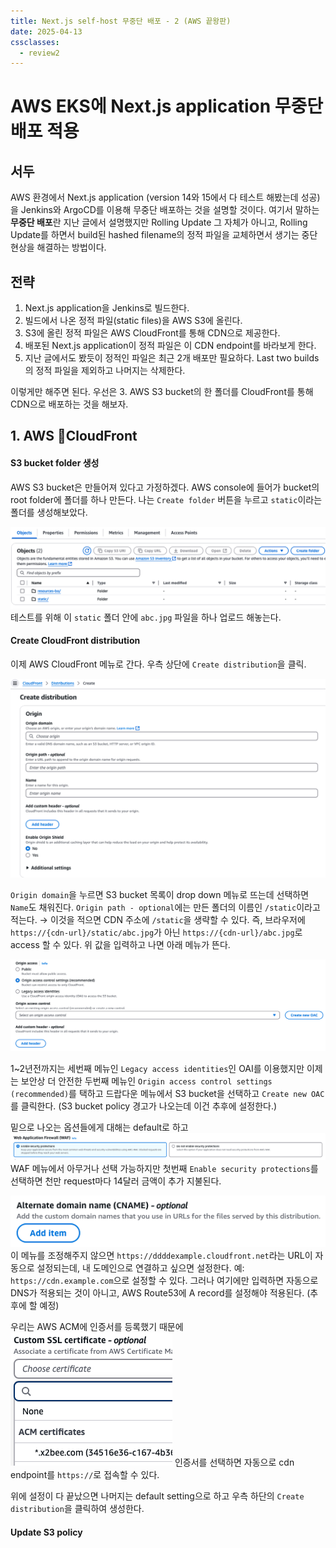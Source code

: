 ```yaml
---
title: Next.js self-host 무중단 배포 - 2 (AWS 끝왕판)
date: 2025-04-13
cssclasses:
  - review2
---
```

# AWS EKS에 Next.js application 무중단 배포 적용
## 서두
AWS 환경에서 Next.js application (version 14와 15에서 다 테스트 해봤는데 성공)을 Jenkins와 ArgoCD를 이용해 무중단 배포하는 것을 설명할 것이다.
여기서 말하는 **무중단 배포**란 지난 글에서 설명했지만 Rolling Update 그 자체가 아니고, Rolling Update를 하면서 build된 hashed filename의 정적 파일을 교체하면서 생기는 중단 현상을 해결하는 방법이다.

## 전략
1. Next.js application을 Jenkins로 빌드한다.
2. 빌드에서 나온 정적 파일(static files)을 AWS S3에 올린다.
3. S3에 올린 정적 파일은 AWS CloudFront를 통해 CDN으로 제공한다.
4. 배포된 Next.js application이 정적 파일은 이 CDN endpoint를 바라보게 한다.
5. 지난 글에서도 봤듯이 정적인 파일은 최근 2개 배포만 필요하다. Last two builds의 정적 파일을 제외하고 나머지는 삭제한다.

이렇게만 해주면 된다.
우선은 3. AWS S3 bucket의 한 폴더를 CloudFront를 통해 CDN으로 배포하는 것을 해보자.

## 1. AWS CloudFront
#### S3 bucket folder 생성
AWS S3 bucket은 만들어져 있다고 가정하겠다.
AWS console에 들어가 bucket의 root folder에 폴더를 하나 만든다.
나는 `Create folder` 버튼을 누르고 `static`이라는 폴더를 생성해보았다.

![](./_images/Pasted%20image%2020250413155002.png)
테스트를 위해 이 `static` 폴더 안에 `abc.jpg` 파일을 하나 업로드 해놓는다.

#### Create CloudFront distribution
이제 AWS CloudFront 메뉴로 간다.
우측 상단에 `Create distribution`을 클릭.

![](./_images/Pasted%20image%2020250414093141.png)

`Origin domain`을 누르면 S3 bucket 목록이 drop down 메뉴로 뜨는데 선택하면 `Name`도 채워진다.
`Origin path - optional`에는 만든 폴더의 이름인 `/static`이라고 적는다. → 이것을 적으면 CDN 주소에 `/static`을 생략할 수 있다. 즉, 브라우저에 `https://{cdn-url}/static/abc.jpg`가 아닌 `https://{cdn-url}/abc.jpg`로 access 할 수 있다.
위 값을 입력하고 나면 아래 메뉴가 뜬다.

![](./_images/Pasted%20image%2020250414093935.png)

1~2년전까지는 세번째 메뉴인 `Legacy access identities`인 OAI를 이용했지만 이제는 보안상 더 안전한 두번째 메뉴인 `Origin access control settings (recommended)`를 택하고 드랍다운 메뉴에서 S3 bucket을 선택하고 `Create new OAC`를 클릭한다.
(S3 bucket policy 경고가 나오는데 이건 추후에 설정한다.)

밑으로 나오는 옵션들에게 대해는 default로 하고
![](./_images/Pasted%20image%2020250414094345.png)
WAF 메뉴에서 아무거나 선택 가능하지만 첫번째 `Enable security protections`를 선택하면 천만 request마다 14달러 금액이 추가 지불된다.

![](./_images/Pasted%20image%2020250414095532.png)
이 메뉴를 조정해주지 않으면 `https://ddddexample.cloudfront.net`라는 URL이 자동으로 설정되는데, 내 도메인으로 연결하고 싶으면 설정한다. 예: `https://cdn.example.com`으로 설정할 수 있다.
그러나 여기에만 입력하면 자동으로 DNS가 적용되는 것이 아니고, AWS Route53에 A record를 설정해야 적용된다. (추후에 할 예정)

우리는 AWS ACM에 인증서를 등록했기 때문에
![](./_images/Pasted%20image%2020250414094612.png)
인증서를 선택하면 자동으로 cdn endpoint를 `https://`로 접속할 수 있다.

위에 설정이 다 끝났으면 나머지는 default setting으로 하고 우측 하단의 `Create distribution`을 클릭하여 생성한다.

#### Update S3 policy



